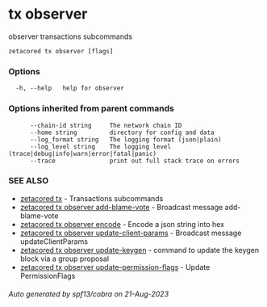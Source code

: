 # tx observer

observer transactions subcommands

```
zetacored tx observer [flags]
```

### Options

```
  -h, --help   help for observer
```

### Options inherited from parent commands

```
      --chain-id string     The network chain ID
      --home string         directory for config and data 
      --log_format string   The logging format (json|plain) 
      --log_level string    The logging level (trace|debug|info|warn|error|fatal|panic) 
      --trace               print out full stack trace on errors
```

### SEE ALSO

* [zetacored tx](zetacored_tx.md)	 - Transactions subcommands
* [zetacored tx observer add-blame-vote](zetacored_tx_observer_add-blame-vote.md)	 - Broadcast message add-blame-vote
* [zetacored tx observer encode](zetacored_tx_observer_encode.md)	 - Encode a json string into hex
* [zetacored tx observer update-client-params](zetacored_tx_observer_update-client-params.md)	 - Broadcast message updateClientParams
* [zetacored tx observer update-keygen](zetacored_tx_observer_update-keygen.md)	 - command to update the keygen block via a group proposal
* [zetacored tx observer update-permission-flags](zetacored_tx_observer_update-permission-flags.md)	 - Update PermissionFlags

###### Auto generated by spf13/cobra on 21-Aug-2023
